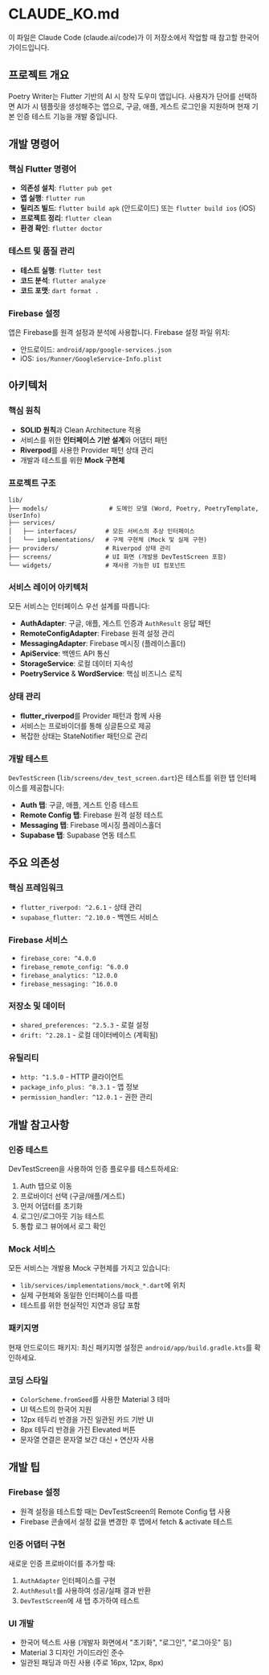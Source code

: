 # CLAUDE_KO.md

이 파일은 Claude Code (claude.ai/code)가 이 저장소에서 작업할 때 참고할 한국어 가이드입니다.

## 프로젝트 개요

Poetry Writer는 Flutter 기반의 AI 시 창작 도우미 앱입니다. 사용자가 단어를 선택하면 AI가 시 템플릿을 생성해주는 앱으로, 구글, 애플, 게스트 로그인을 지원하며 현재 기본 인증 테스트 기능을 개발 중입니다.

## 개발 명령어

### 핵심 Flutter 명령어
- **의존성 설치**: `flutter pub get`
- **앱 실행**: `flutter run`
- **릴리즈 빌드**: `flutter build apk` (안드로이드) 또는 `flutter build ios` (iOS)
- **프로젝트 정리**: `flutter clean`
- **환경 확인**: `flutter doctor`

### 테스트 및 품질 관리
- **테스트 실행**: `flutter test`
- **코드 분석**: `flutter analyze`
- **코드 포맷**: `dart format .`

### Firebase 설정
앱은 Firebase를 원격 설정과 분석에 사용합니다. Firebase 설정 파일 위치:
- 안드로이드: `android/app/google-services.json`
- iOS: `ios/Runner/GoogleService-Info.plist`

## 아키텍처

### 핵심 원칙
- **SOLID 원칙**과 Clean Architecture 적용
- 서비스를 위한 **인터페이스 기반 설계**와 어댑터 패턴
- **Riverpod**를 사용한 Provider 패턴 상태 관리
- 개발과 테스트를 위한 **Mock 구현체**

### 프로젝트 구조
```
lib/
├── models/                 # 도메인 모델 (Word, Poetry, PoetryTemplate, UserInfo)
├── services/
│   ├── interfaces/        # 모든 서비스의 추상 인터페이스
│   └── implementations/   # 구체 구현체 (Mock 및 실제 구현)
├── providers/             # Riverpod 상태 관리
├── screens/               # UI 화면 (개발용 DevTestScreen 포함)
└── widgets/               # 재사용 가능한 UI 컴포넌트
```

### 서비스 레이어 아키텍처
모든 서비스는 인터페이스 우선 설계를 따릅니다:
- **AuthAdapter**: 구글, 애플, 게스트 인증과 `AuthResult` 응답 패턴
- **RemoteConfigAdapter**: Firebase 원격 설정 관리
- **MessagingAdapter**: Firebase 메시징 (플레이스홀더)
- **ApiService**: 백엔드 API 통신
- **StorageService**: 로컬 데이터 지속성
- **PoetryService** & **WordService**: 핵심 비즈니스 로직

### 상태 관리
- **flutter_riverpod**를 Provider 패턴과 함께 사용
- 서비스는 프로바이더를 통해 싱글톤으로 제공
- 복잡한 상태는 StateNotifier 패턴으로 관리

### 개발 테스트
`DevTestScreen` (`lib/screens/dev_test_screen.dart`)은 테스트를 위한 탭 인터페이스를 제공합니다:
- **Auth 탭**: 구글, 애플, 게스트 인증 테스트
- **Remote Config 탭**: Firebase 원격 설정 테스트
- **Messaging 탭**: Firebase 메시징 플레이스홀더
- **Supabase 탭**: Supabase 연동 테스트

## 주요 의존성

### 핵심 프레임워크
- `flutter_riverpod: ^2.6.1` - 상태 관리
- `supabase_flutter: ^2.10.0` - 백엔드 서비스

### Firebase 서비스
- `firebase_core: ^4.0.0`
- `firebase_remote_config: ^6.0.0`
- `firebase_analytics: ^12.0.0`
- `firebase_messaging: ^16.0.0`

### 저장소 및 데이터
- `shared_preferences: ^2.5.3` - 로컬 설정
- `drift: ^2.28.1` - 로컬 데이터베이스 (계획됨)

### 유틸리티
- `http: ^1.5.0` - HTTP 클라이언트
- `package_info_plus: ^8.3.1` - 앱 정보
- `permission_handler: ^12.0.1` - 권한 관리

## 개발 참고사항

### 인증 테스트
DevTestScreen을 사용하여 인증 플로우를 테스트하세요:
1. Auth 탭으로 이동
2. 프로바이더 선택 (구글/애플/게스트)
3. 먼저 어댑터를 초기화
4. 로그인/로그아웃 기능 테스트
5. 통합 로그 뷰어에서 로그 확인

### Mock 서비스
모든 서비스는 개발용 Mock 구현체를 가지고 있습니다:
- `lib/services/implementations/mock_*.dart`에 위치
- 실제 구현체와 동일한 인터페이스를 따름
- 테스트를 위한 현실적인 지연과 응답 포함

### 패키지명
현재 안드로이드 패키지: 최신 패키지명 설정은 `android/app/build.gradle.kts`를 확인하세요.

### 코딩 스타일
- `ColorScheme.fromSeed`를 사용한 Material 3 테마
- UI 텍스트의 한국어 지원
- 12px 테두리 반경을 가진 일관된 카드 기반 UI
- 8px 테두리 반경을 가진 Elevated 버튼
- 문자열 연결은 문자열 보간 대신 `+` 연산자 사용

## 개발 팁

### Firebase 설정
- 원격 설정을 테스트할 때는 DevTestScreen의 Remote Config 탭 사용
- Firebase 콘솔에서 설정 값을 변경한 후 앱에서 fetch & activate 테스트

### 인증 어댑터 구현
새로운 인증 프로바이더를 추가할 때:
1. `AuthAdapter` 인터페이스를 구현
2. `AuthResult`를 사용하여 성공/실패 결과 반환
3. `DevTestScreen`에 새 탭 추가하여 테스트

### UI 개발
- 한국어 텍스트 사용 (개발자 화면에서 "초기화", "로그인", "로그아웃" 등)
- Material 3 디자인 가이드라인 준수
- 일관된 패딩과 마진 사용 (주로 16px, 12px, 8px)